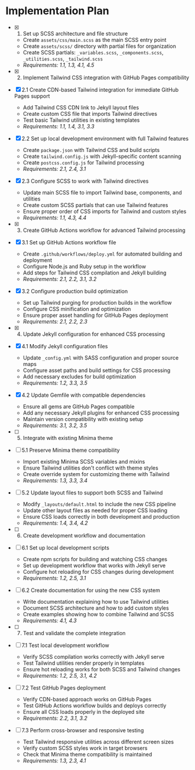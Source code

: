 # Implementation Plan

- [x] 1. Set up SCSS architecture and file structure
  - Create `assets/css/main.scss` as the main SCSS entry point
  - Create `assets/scss/` directory with partial files for organization
  - Create SCSS partials: `_variables.scss`, `_components.scss`, `_utilities.scss`, `_tailwind.scss`
  - _Requirements: 1.1, 1.3, 4.1, 4.5_

- [x] 2. Implement Tailwind CSS integration with GitHub Pages compatibility
- [x] 2.1 Create CDN-based Tailwind integration for immediate GitHub Pages support
  - Add Tailwind CSS CDN link to Jekyll layout files
  - Create custom CSS file that imports Tailwind directives
  - Test basic Tailwind utilities in existing templates
  - _Requirements: 1.1, 1.4, 3.1, 3.3_

- [x] 2.2 Set up local development environment with full Tailwind features
  - Create `package.json` with Tailwind CSS and build scripts
  - Create `tailwind.config.js` with Jekyll-specific content scanning
  - Create `postcss.config.js` for Tailwind processing
  - _Requirements: 2.1, 2.4, 3.1_

- [x] 2.3 Configure SCSS to work with Tailwind directives
  - Update main SCSS file to import Tailwind base, components, and utilities
  - Create custom SCSS partials that can use Tailwind features
  - Ensure proper order of CSS imports for Tailwind and custom styles
  - _Requirements: 1.1, 4.3, 4.4_

- [x] 3. Create GitHub Actions workflow for advanced Tailwind processing
- [x] 3.1 Set up GitHub Actions workflow file
  - Create `.github/workflows/deploy.yml` for automated building and deployment
  - Configure Node.js and Ruby setup in the workflow
  - Add steps for Tailwind CSS compilation and Jekyll building
  - _Requirements: 2.1, 2.2, 3.1, 3.2_

- [x] 3.2 Configure production build optimization
  - Set up Tailwind purging for production builds in the workflow
  - Configure CSS minification and optimization
  - Ensure proper asset handling for GitHub Pages deployment
  - _Requirements: 2.1, 2.2, 2.3_

- [x] 4. Update Jekyll configuration for enhanced CSS processing
- [x] 4.1 Modify Jekyll configuration files
  - Update `_config.yml` with SASS configuration and proper source maps
  - Configure asset paths and build settings for CSS processing
  - Add necessary excludes for build optimization
  - _Requirements: 1.2, 3.3, 3.5_

- [x] 4.2 Update Gemfile with compatible dependencies
  - Ensure all gems are GitHub Pages compatible
  - Add any necessary Jekyll plugins for enhanced CSS processing
  - Maintain version compatibility with existing setup
  - _Requirements: 3.1, 3.2, 3.5_

- [ ] 5. Integrate with existing Minima theme
- [ ] 5.1 Preserve Minima theme compatibility
  - Import existing Minima SCSS variables and mixins
  - Ensure Tailwind utilities don't conflict with theme styles
  - Create override system for customizing theme with Tailwind
  - _Requirements: 1.3, 3.3, 3.4_

- [ ] 5.2 Update layout files to support both SCSS and Tailwind
  - Modify `_layouts/default.html` to include the new CSS pipeline
  - Update other layout files as needed for proper CSS loading
  - Ensure CSS loads correctly in both development and production
  - _Requirements: 1.4, 3.4, 4.2_

- [ ] 6. Create development workflow and documentation
- [ ] 6.1 Set up local development scripts
  - Create npm scripts for building and watching CSS changes
  - Set up development workflow that works with Jekyll serve
  - Configure hot reloading for CSS changes during development
  - _Requirements: 1.2, 2.5, 3.1_

- [ ] 6.2 Create documentation for using the new CSS system
  - Write documentation explaining how to use Tailwind utilities
  - Document SCSS architecture and how to add custom styles
  - Create examples showing how to combine Tailwind and SCSS
  - _Requirements: 4.1, 4.3_

- [ ] 7. Test and validate the complete integration
- [ ] 7.1 Test local development workflow
  - Verify SCSS compilation works correctly with Jekyll serve
  - Test Tailwind utilities render properly in templates
  - Ensure hot reloading works for both SCSS and Tailwind changes
  - _Requirements: 1.2, 2.5, 3.1, 4.2_

- [ ] 7.2 Test GitHub Pages deployment
  - Verify CDN-based approach works on GitHub Pages
  - Test GitHub Actions workflow builds and deploys correctly
  - Ensure all CSS loads properly in the deployed site
  - _Requirements: 2.2, 3.1, 3.2_

- [ ] 7.3 Perform cross-browser and responsive testing
  - Test Tailwind responsive utilities across different screen sizes
  - Verify custom SCSS styles work in target browsers
  - Check that Minima theme compatibility is maintained
  - _Requirements: 1.3, 2.3, 4.1_